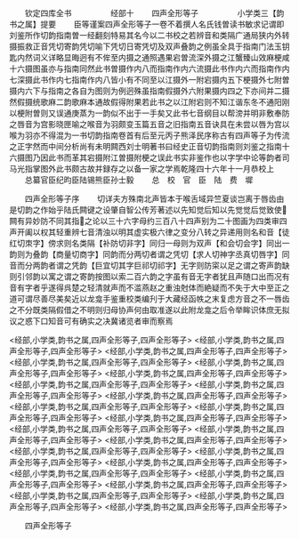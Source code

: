 　　钦定四库全书　　　　　经部十
　　四声全形等子　　　　　小学类三【韵书之属】提要
　　臣等谨案四声全形等子一卷不着撰人名氏钱曽读书敏求记谓即刘鉴所作切韵指南曽一经翻刻特易其名今以二书校之若辨音和类隔广通局狭内外转摄振救正音凭切寄韵凭切喻下凭切日寄凭切及双声叠韵之例虽全具于指南门法玉钥匙内然词义详略显晦迥有不侔至内摄之通照遇果宕曽流深外摄之江蟹臻山效麻梗咸十六摄图虽亦与指南同然此书曽摄作内八而指南作内六流摄此书作内六而指南作内七深摄此书作内七指南作内八皆小有不同至以江摄外一附宕摄内五下梗摄外七附曽摄内六下与指南之各自为图则为例迥殊虽指南假摄外六附果摄内四之下亦间并二摄然假摄统歌麻二韵歌麻本通故假得附果若此书之以江附宕则不知江谐东冬不通阳刚以梗附曽则又误通庚蒸为一韵似不出于一手矣又此书七音纲目以帮滂并明非敷奉防之唇音为宫影晓匣喻之喉音为羽颇变玉篇五音之旧指南五音诀具在未尝以唇为宫以喉为羽亦不得混为一书切韵指南卷首有后至元丙子熊泽民序称古有四声等子为传流之正字然而中间分析尚有未明闗西刘士明著书曰经史正音切韵指南则刘鉴之指南十六摄图乃因此书而革其宕摄附江曽摄附梗之误此书实非鉴作也以字学中论等韵者司马光指掌图外此书颇古故并録存之以备一家之学焉乾隆四十六年十一月恭校上
　　总纂官臣纪昀臣陆锡熊臣孙士毅
　　总　校　官　臣　陆　费　墀














　　四声全形等子序
　　切详夫方殊南北声皆本于喉舌域异竺夏谈岂离于唇齿由是切韵之作始乎陆氏闗键之设肇自智公传芳著述以先知觉后知以先觉觉后觉致使闗有异妙防不同其指之论以三十六字母约三百八十四声别为二十图画为四类审四声开阖以权其轻重辨七音清浊以明其虚实极六律之变分八转之异递用则名和音【徒红切朿字】傍求则名类隔【补防切非字】同归一母则为双声【和会切会字】同出一韵则为叠韵【商量切商字】同韵而分两切者谓之凭切【求人切神字丞真切唇字】同音而分两韵者谓之凭韵【巨宜切其字巨祁切祁字】无字则防寀以足之谓之寄声韵缺则引邻韵以寓之谓之寄韵按图以索二百六韵之字虽有音无字者犹且声随口出而况有音有字者乎遂得呉楚之轻清就声而不滥燕赵之重浊尅体而絶疑而不失于大中至正之道可谓尽善尽美矣近以龙龛手鉴重校类编刋于大藏经函帙之末复虑方音之不一唇齿之不分既类隔假借之不明则归母协声何由取准遂以此附龙龛之后令举眸识体庶无拟议之惑下口知音可有确实之决冀诸览者审而察焉













<经部,小学类,韵书之属,四声全形等子,四声全形等子>
<经部,小学类,韵书之属,四声全形等子,四声全形等子>
<经部,小学类,韵书之属,四声全形等子,四声全形等子>
<经部,小学类,韵书之属,四声全形等子,四声全形等子>
<经部,小学类,韵书之属,四声全形等子,四声全形等子>
<经部,小学类,韵书之属,四声全形等子,四声全形等子>
<经部,小学类,韵书之属,四声全形等子,四声全形等子>
<经部,小学类,韵书之属,四声全形等子,四声全形等子>
<经部,小学类,韵书之属,四声全形等子,四声全形等子>
<经部,小学类,韵书之属,四声全形等子,四声全形等子>
<经部,小学类,韵书之属,四声全形等子,四声全形等子>
<经部,小学类,韵书之属,四声全形等子,四声全形等子>
<经部,小学类,韵书之属,四声全形等子,四声全形等子>
<经部,小学类,韵书之属,四声全形等子,四声全形等子>
<经部,小学类,韵书之属,四声全形等子,四声全形等子>
<经部,小学类,韵书之属,四声全形等子,四声全形等子>
<经部,小学类,韵书之属,四声全形等子,四声全形等子>
<经部,小学类,韵书之属,四声全形等子,四声全形等子>
<经部,小学类,韵书之属,四声全形等子,四声全形等子>
<经部,小学类,韵书之属,四声全形等子,四声全形等子>
<经部,小学类,韵书之属,四声全形等子,四声全形等子>
<经部,小学类,韵书之属,四声全形等子,四声全形等子>
<经部,小学类,韵书之属,四声全形等子,四声全形等子>
<经部,小学类,韵书之属,四声全形等子,四声全形等子>















　　四声全形等子
